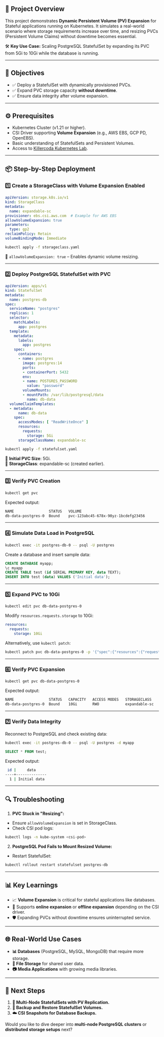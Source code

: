 ## **🚀 Project Overview**  
This project demonstrates **Dynamic Persistent Volume (PV) Expansion** for Stateful applications running on Kubernetes. It simulates a real-world scenario where storage requirements increase over time, and resizing PVCs (Persistent Volume Claims) without downtime becomes essential.  

🛠️ **Key Use Case:** Scaling PostgreSQL StatefulSet by expanding its PVC from 5Gi to 10Gi while the database is running.  

---

## **🎯 Objectives**  
- ✅ Deploy a StatefulSet with dynamically provisioned PVCs.  
- ✅ Expand PVC storage capacity **without downtime**.  
- ✅ Ensure data integrity after volume expansion.  

---

## **⚙️ Prerequisites**  
- Kubernetes Cluster (v1.21 or higher).  
- CSI Driver supporting **Volume Expansion** (e.g., AWS EBS, GCP PD, OpenEBS).  
- Basic understanding of StatefulSets and Persistent Volumes.  
- Access to [Killercoda Kubernetes Lab](https://killercoda.com).  

---

## **📦 Step-by-Step Deployment**  

### **1️⃣ Create a StorageClass with Volume Expansion Enabled**  
```yaml
apiVersion: storage.k8s.io/v1
kind: StorageClass
metadata:
  name: expandable-sc
provisioner: ebs.csi.aws.com  # Example for AWS EBS
allowVolumeExpansion: true
parameters:
  type: gp2
reclaimPolicy: Retain
volumeBindingMode: Immediate
```  
```bash
kubectl apply -f storageclass.yaml
```  
🔹 `allowVolumeExpansion: true` – Enables dynamic volume resizing.  

---

### **2️⃣ Deploy PostgreSQL StatefulSet with PVC**  
```yaml
apiVersion: apps/v1
kind: StatefulSet
metadata:
  name: postgres-db
spec:
  serviceName: "postgres"
  replicas: 1
  selector:
    matchLabels:
      app: postgres
  template:
    metadata:
      labels:
        app: postgres
    spec:
      containers:
      - name: postgres
        image: postgres:14
        ports:
        - containerPort: 5432
        env:
        - name: POSTGRES_PASSWORD
          value: "password"
        volumeMounts:
        - mountPath: /var/lib/postgresql/data
          name: db-data
  volumeClaimTemplates:
  - metadata:
      name: db-data
    spec:
      accessModes: [ "ReadWriteOnce" ]
      resources:
        requests:
          storage: 5Gi
      storageClassName: expandable-sc
```  
```bash
kubectl apply -f statefulset.yaml
```  
🔹 **Initial PVC Size**: 5Gi.  
🔹 **StorageClass**: expandable-sc (created earlier).  

---

### **3️⃣ Verify PVC Creation**  
```bash
kubectl get pvc
```  
Expected output:  
```bash
NAME                STATUS   VOLUME                                     CAPACITY   ACCESS MODES   STORAGECLASS     AGE
db-data-postgres-0  Bound    pvc-123abc45-678x-90yz-1bcdefg23456        5Gi        RWO            expandable-sc    1m
```  
---

### **4️⃣ Simulate Data Load in PostgreSQL**  
```bash
kubectl exec -it postgres-db-0 -- psql -U postgres
```  
Create a database and insert sample data:  
```sql
CREATE DATABASE myapp;
\c myapp
CREATE TABLE test (id SERIAL PRIMARY KEY, data TEXT);
INSERT INTO test (data) VALUES ('Initial data');
```  
---

### **5️⃣ Expand PVC to 10Gi**  
```bash
kubectl edit pvc db-data-postgres-0
```  
Modify `resources.requests.storage` to 10Gi:  
```yaml
resources:
  requests:
    storage: 10Gi
```  
Alternatively, use `kubectl patch`:  
```bash
kubectl patch pvc db-data-postgres-0 -p '{"spec":{"resources":{"requests":{"storage":"10Gi"}}}}'
```  
---

### **6️⃣ Verify PVC Expansion**  
```bash
kubectl get pvc db-data-postgres-0
```  
Expected output:  
```bash
NAME                STATUS   CAPACITY   ACCESS MODES   STORAGECLASS     AGE
db-data-postgres-0  Bound    10Gi       RWO            expandable-sc    5m
```  
---

### **7️⃣ Verify Data Integrity**  
Reconnect to PostgreSQL and check existing data:  
```bash
kubectl exec -it postgres-db-0 -- psql -U postgres -d myapp
```  
```sql
SELECT * FROM test;
```  
Expected output:  
```bash
 id |     data      
----+--------------
  1 | Initial data
```  
---

## **🔍 Troubleshooting**  
1. **PVC Stuck in "Resizing":**  
- Ensure `allowVolumeExpansion` is set in StorageClass.  
- Check CSI pod logs:  
```bash
kubectl logs -n kube-system <csi-pod>
```  

2. **PostgreSQL Pod Fails to Mount Resized Volume:**  
- Restart StatefulSet:  
```bash
kubectl rollout restart statefulset postgres-db
```  

---

## **📊 Key Learnings**  
- 📈 **Volume Expansion** is critical for stateful applications like databases.  
- 🔄 Supports **online expansion** or **offline expansion** depending on the CSI driver.  
- 🛡️ Expanding PVCs without downtime ensures uninterrupted service.  

---

## **🌐 Real-World Use Cases**  
- **📊 Databases** (PostgreSQL, MySQL, MongoDB) that require more storage.  
- **📁 File Storage** for shared user data.  
- **📷 Media Applications** with growing media libraries.  

---

## **📌 Next Steps**  
1. **🔁 Multi-Node StatefulSets with PV Replication.**  
2. **📂 Backup and Restore StatefulSet Volumes.**  
3. **☁️ CSI Snapshots for Database Backups.**  

Would you like to dive deeper into **multi-node PostgreSQL clusters** or **distributed storage setups** next?

